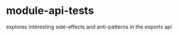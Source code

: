 module-api-tests
================

explores interesting side-effects and anti-patterns in the exports api
